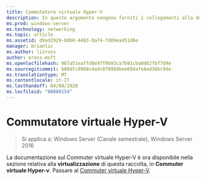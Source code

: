 ```yaml
---
title: Commutatore virtuale Hyper-V
description: In questo argomento vengono forniti i collegamenti alla documentazione del commutere virtuale Hyper-V per Windows Server 2016.
ms.prod: windows-server
ms.technology: networking
ms.topic: article
ms.assetid: d9ad2929-0db8-4483-8a74-fd89ea451d8e
manager: brianlic
ms.author: lizross
author: eross-msft
ms.openlocfilehash: 967a51eaffd8e97f0b93ca7b91cba0d62fbf7d9e
ms.sourcegitcommit: b00d7c8968c4adc8f699dbee694afe6ed36bc9de
ms.translationtype: MT
ms.contentlocale: it-IT
ms.lasthandoff: 04/08/2020
ms.locfileid: "80860154"
---
```

# <a name="hyper-v-virtual-switch"></a>Commutatore virtuale Hyper-V

>Si applica a: Windows Server (Canale semestrale), Windows Server 2016

La documentazione sul Commuter virtuale Hyper-V è ora disponibile nella sezione relativa alla **virtualizzazione** di questa raccolta, in **Commuter virtuale Hyper-v**. Passare al [Commuter virtuale Hyper-V](https://docs.microsoft.com/windows-server/virtualization/hyper-v-virtual-switch/hyper-v-virtual-switch).